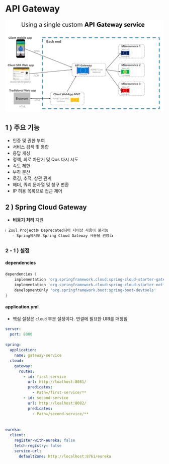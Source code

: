 # API Gateway

![img.png](img.png)

## 1 ) 주요 기능
- 인증 및 권한 부여
- 서비스 검색 및 통합
- 응답 캐싱
- 정책, 회로 차단기 및 Qos 다시 시도
- 속도 제한
- 부하 분산
- 로깅, 추적, 상관 관계
- 헤더, 쿼리 문자열 및 청구 변환
- IP 허용 목록으로 접근 제어

## 2 ) Spring Cloud Gateway
- **비동기 처리** 지원
```properties
ℹ️ Zuul Project는 Deprecated되어 더이상 사용이 불가능
   - Spring에서도 Spring Cloud Gateway 사용을 권장👍
```

### 2 - 1 ) 설정

#### dependencies
```groovy
dependencies {
    implementation 'org.springframework.cloud:spring-cloud-starter-gateway-mvc'
    implementation 'org.springframework.cloud:spring-cloud-starter-netflix-eureka-client'
    developmentOnly 'org.springframework.boot:spring-boot-devtools'
}
```

#### application.yml
- 핵심 설정은 `cloud` 부분 설정이다. 연결에 필요한 URI를 매칭힘 
```yaml
server:
  port: 8000

spring:
  application:
    name: gateway-service
  cloud:
    gateway:
      routes:
        - id: first-service
          url: http://loalhost:8081/
          predicates:
            - Path=/first-service/**
        - id: second-service
          url: http://loalhost:8082/
          predicates:
            - Path=/second-service/**


eureka:
  client:
    register-with-eureka: false
    fetch-registry: false
    service-url:
      defaultZone: http://localhost:8761/eureka
```